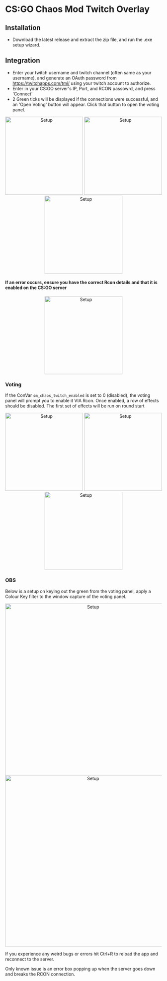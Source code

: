 # CS:GO Chaos Mod Twitch Overlay

## Installation
- Download the latest release and extract the zip file, and run the .exe setup wizard.

## Integration
- Enter your twitch username and twitch channel (often same as your username), and generate an OAuth password from https://twitchapps.com/tmi/ using your twitch account to authorize.
- Enter in your CS:GO server's IP, Port, and RCON passowrd, and press 'Connect'
- 2 Green ticks will be displayed if the connections were successful, and an 'Open Voting' button will appear. Click that button to open the voting panel.

<p align="center">
	<img src="https://csgochaosmod.com/gallery/twitch-overlay/Setup_1.PNG" 	width="250" title="Setup">
	<img src="https://csgochaosmod.com/gallery/twitch-overlay/Setup_2.PNG" 	width="250" title="Setup">
	<img src="https://csgochaosmod.com/gallery/twitch-overlay/Setup_3.PNG" 	width="250" title="Setup">
</p>

#### If an error occurs, ensure you have the correct Rcon details and that it is enabled on the CS:GO server
<p align="center">
	<img src="https://csgochaosmod.com/gallery/twitch-overlay/Setup_4.PNG" 	width="250" title="Setup">
</p>

### Voting
If the ConVar `sm_chaos_twitch_enabled` is set to 0 (disabled), the voting panel will prompt you to enable it VIA Rcon. Once enabled, a row of effects should be disabled. The first set of effects will be run on round start

<p align="center">
	<img src="https://csgochaosmod.com/gallery/twitch-overlay/Voting_1.PNG" 	width="250" title="Setup">
	<img src="https://csgochaosmod.com/gallery/twitch-overlay/Voting_2.PNG" 	width="250" title="Setup">
	<img src="https://csgochaosmod.com/gallery/twitch-overlay/Voting_3.PNG" 	width="250" title="Setup">
</p>

### OBS
Below is a setup on keying out the green from the voting panel, apply a Colour Key filter to the window capture of the voting panel.

<p align="center">
	<img src="https://csgochaosmod.com/gallery/twitch-overlay/OBS_1.PNG" 	width="550" title="Setup">
	<img src="https://csgochaosmod.com/gallery/twitch-overlay/OBS_2.PNG" 	width="550" title="Setup">
</p>


If you experience any weird bugs or errors hit Ctrl+R to reload the app and reconnect to the server.

Only known issue is an error box popping up when the server goes down and breaks the RCON connection.
